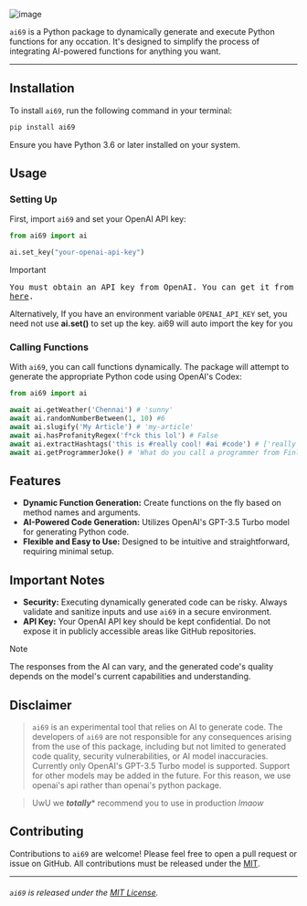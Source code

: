 ![image](https://github.com/sr2echa/ai69/assets/65058816/57eb644c-e3b9-4810-9050-9cd52abc486d)


`ai69` is a Python package to dynamically generate and execute Python functions for any occation. It's designed to simplify the process of integrating AI-powered functions for anything you want.

---

## Installation

To install `ai69`, run the following command in your terminal:

```bash
pip install ai69
```

Ensure you have Python 3.6 or later installed on your system.


## Usage

### Setting Up

First, import `ai69` and set your OpenAI API key:

```python
from ai69 import ai

ai.set_key("your-openai-api-key")
```

> [!IMPORTANT]
> <samp> You must obtain an API key from OpenAI. You can get it from [here](https://platform.openai.com/api-keys). </samp>

Alternatively, If you have an environment variable `OPENAI_API_KEY` set, you need not use **ai.set()** to set up the key. ai69 will auto import the key for you 


### Calling Functions

With `ai69`, you can call functions dynamically. The package will attempt to generate the appropriate Python code using OpenAI's Codex:

```python
from ai69 import ai

await ai.getWeather('Chennai') # 'sunny'
await ai.randomNumberBetween(1, 10) #6
await ai.slugify('My Article') # 'my-article'
await ai.hasProfanityRegex('f*ck this lol') # False
await ai.extractHashtags('this is #really cool! #ai #code') # ['really', 'ai', 'code']
await ai.getProgrammerJoke() # 'What do you call a programmer from Finland? Nerdic.'

```



## Features

- **Dynamic Function Generation:** Create functions on the fly based on method names and arguments.
- **AI-Powered Code Generation:** Utilizes OpenAI's GPT-3.5 Turbo model for generating Python code.
- **Flexible and Easy to Use:** Designed to be intuitive and straightforward, requiring minimal setup.




## Important Notes

- **Security:** Executing dynamically generated code can be risky. Always validate and sanitize inputs and use `ai69` in a secure environment.
- **API Key:** Your OpenAI API key should be kept confidential. Do not expose it in publicly accessible areas like GitHub repositories.

>[!NOTE]
> The responses from the AI can vary, and the generated code's quality depends on the model's current capabilities and understanding.




## Disclaimer

> `ai69` is an experimental tool that relies on AI to generate code. The developers of `ai69` are not responsible for any consequences arising from the use of this package, including but not limited to generated code quality, security vulnerabilities, or AI model inaccuracies.<br>
> Currently only OpenAI's GPT-3.5 Turbo model is supported. Support for other models may be added in the future. For this reason, we use openai's api rather than openai's python package.

>UwU we ***totally**** recommend you to use in production *lmaow*




## Contributing

Contributions to `ai69` are welcome! Please feel free to open a pull request or issue on GitHub. All contributions must be released under the [MIT](LICENSE).

---

###### `ai69` is released under the [MIT License](LICENSE).
